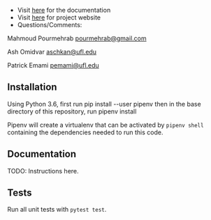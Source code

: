 * Visit [here](https://pourmehrab.github.io/RIO/) for the documentation
* Visit [here](http://avian.essie.ufl.edu/) for project website
* Questions/Comments:

Mahmoud Pourmehrab
[pourmehrab@gmail.com](mailto:pourmehrab@gmail.com)

Ash Omidvar
[aschkan@ufl.edu](mailto:aschkan@ufl.edu)

Patrick Emami
[pemami@ufl.edu](mailto:pemami@ufl.edu)

## Installation

Using Python 3.6, first run
    pip install --user pipenv
then in the base directory of this repository, run
    pipenv install

Pipenv will create a virtualenv that can be activated by `pipenv shell` containing the dependencies needed to run this code.

## Documentation

TODO: Instructions here. 

## Tests

Run all unit tests with `pytest test`.
